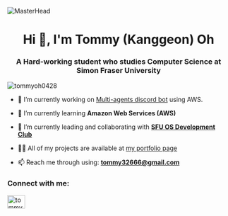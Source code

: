 ![MasterHead](https://user-images.githubusercontent.com/35267447/206916906-9bfb66d9-c419-44c2-908a-4885e610425f.gif)
<h1 align="center">Hi 👋, I'm Tommy (Kanggeon) Oh</h1>
<h3 align="center">A Hard-working student who studies Computer Science at Simon Fraser University</h3>

<p align="left"> <img src="https://komarev.com/ghpvc/?username=tommyoh0428&label=Profile%20views&color=0e75b6&style=flat" alt="tommyoh0428" /> </p>

- 🔭 I’m currently working on [Multi-agents discord bot](https://github.com/TommyOh0428/multiagent-bot) using AWS.

- 🌱 I’m currently learning **Amazon Web Services (AWS)**

- 👯 I’m currently leading and collaborating with [**SFU OS Development Club**](https://github.com/sfuosdev)

- 👨‍💻 All of my projects are available at [my portfolio page](https://portfolio-tommy-oh.vercel.app/)

- 📫 Reach me through using: **tommy32666@gmail.com**

<h3 align="left">Connect with me:</h3>
<p align="left">
<a href="https://www.linkedin.com/in/tommy-kanggeon-oh/" target="blank"><img align="center" src="https://raw.githubusercontent.com/rahuldkjain/github-profile-readme-generator/master/src/images/icons/Social/linked-in-alt.svg" alt="tommy (kanggeon) oh" height="30" width="40" /></a>
</p>
